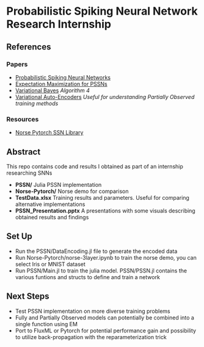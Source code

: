 # Probabilistic Spiking Neural Network Research Internship

## References

### Papers

- [Probabilistic Spiking Neural Networks](https://arxiv.org/pdf/1910.01059.pdf)
- [Expectation Maximization for PSSNs](https://arxiv.org/pdf/2102.03280.pdf)
- [Variational Bayes](https://arxiv.org/pdf/2103.01327.pdf) *Algorithm 4*
- [Variational Auto-Encoders](https://arxiv.org/pdf/1906.02691.pdf) *Useful for understanding Partially Observed training methods*

### Resources

- [Norse Pytorch SSN Library](https://github.com/norse/norse)

## Abstract

This repo contains code and results I obtained as part of an internship researching SNNs

- **PSSN/** Julia PSSN implementation
- **Norse-Pytorch/** Norse demo for comparison
- **TestData.xlsx** Training results and parameters. Useful for comparing alternative implementations
- **PSSN_Presentation.pptx** A presentations with some visuals describing obtained results and findings

## Set Up

- Run the PSSN/DataEncoding.jl file to generate the encoded data
- Run Norse-Pytorch/norse-3layer.ipynb to train the norse demo, you can select Iris or MNIST dataset
- Run PSSN/Main.jl to train the julia model. PSSN/PSSN.jl contains the various funtions and structs to define and train a network

## Next Steps

- Test PSSN implementation on more diverse training problems
- Fully and Partially Observed models can potentially be combined into a single function using EM
- Port to FluxML or Pytorch for potential performance gain and possibility to utilize back-propagation with the reparameterization trick
